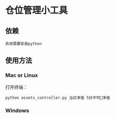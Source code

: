 # 仓位管理小工具

## 依赖
    系统需要安装python

## 使用方法
### Mac or Linux
打开终端：

    python assets_controller.py 当日净值 5日平均净值

### Windows
    